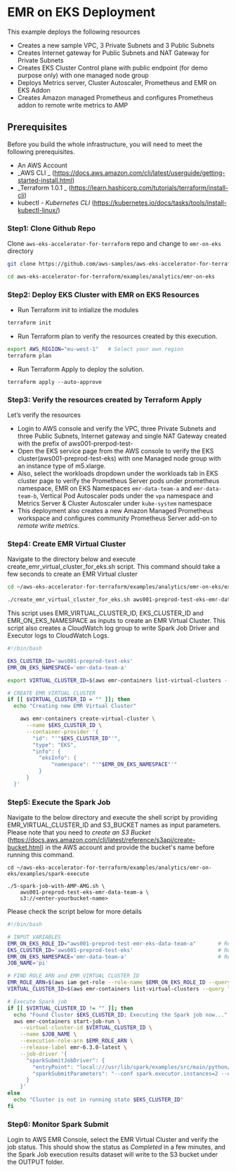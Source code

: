 # EMR on EKS Deployment

This example deploys the following resources

 - Creates a new sample VPC, 3 Private Subnets and 3 Public Subnets
 - Creates Internet gateway for Public Subnets and NAT Gateway for Private Subnets
 - Creates EKS Cluster Control plane with public endpoint (for demo purpose only) with one managed node group
 - Deploys Metrics server, Cluster Autoscaler, Prometheus and EMR on EKS Addon
 - Creates Amazon managed Prometheus and configures Prometheus addon to remote write metrics to AMP

## Prerequisites


Before you build the whole infrastructure, you will need to meet the following prerequisites.

* An AWS Account
* _AWS CLI _ (https://docs.aws.amazon.com/cli/latest/userguide/getting-started-install.html)
* _Terraform 1.0.1 _ (https://learn.hashicorp.com/tutorials/terraform/install-cli)
* kubectl - _Kubernetes CLI_ (https://kubernetes.io/docs/tasks/tools/install-kubectl-linux/)

### Step1: Clone Github Repo

Clone `aws-eks-accelerator-for-terraform` repo and change to `emr-on-eks` directory

```sh
git clone https://github.com/aws-samples/aws-eks-accelerator-for-terraform.git

cd aws-eks-accelerator-for-terraform/examples/analytics/emr-on-eks
```

### Step2: Deploy EKS Cluster with EMR on EKS Resources

- Run Terraform init to intialize the modules

```sh
terraform init
```

- Run Terraform plan to verify the resources created by this execution.

```sh
export AWS_REGION="eu-west-1"   # Select your own region
terraform plan
```

- Run Terraform Apply to deploy the solution.

```
terraform apply --auto-approve
```

### Step3: Verify the resources created by Terraform Apply

Let’s verify the resources

* Login to AWS console and verify the VPC, three Private Subnets and three Public Subnets, Internet gateway and single NAT Gateway created with the prefix of aws001-prerpod-test-
* Open the EKS service page from the AWS console to verify the EKS cluster(aws001-preprod-test-eks) with one Managed node group with an instance type of m5.xlarge.
* Also, select the workloads dropdown under the workloads tab in EKS cluster page to verify the Prometheus Server pods under prometheus namespace, EMR on EKS Namespaces `emr-data-team-a` and `emr-data-team-b`, Vertical Pod Autoscaler pods under the `vpa` namespace and Metrics Server & Cluster Autoscaler under `kube-system` namespace
* This deployment also creates a new Amazon Managed Prometheus workspace and configures community Prometheus Server add-on to *remote write metrics*.

### Step4: Create EMR Virtual Cluster

Navigate to the directory below and execute create_emr_virtual_cluster_for_eks.sh script. This command should take a few seconds to create an EMR Virtual cluster
```sh
cd ~/aws-eks-accelerator-for-terraform/examples/analytics/emr-on-eks/examples

./create_emr_virtual_cluster_for_eks.sh aws001-preprod-test-eks-emr-data-team-a
```

This script uses EMR_VIRTUAL_CLUSTER_ID, EKS_CLUSTER_ID and EMR_ON_EKS_NAMESPACE as inputs to create an EMR Virtual Cluster. This script also creates a CloudWatch log group to write Spark Job Driver and Executor logs to CloudWatch Logs.

```sh
#!/bin/bash

EKS_CLUSTER_ID='aws001-preprod-test-eks'
EMR_ON_EKS_NAMESPACE='emr-data-team-a'

export VIRTUAL_CLUSTER_ID=$(aws emr-containers list-virtual-clusters --query "virtualClusters[?name=='${EKS_CLUSTER_ID}' && state=='RUNNING'].id" --output text)

# CREATE EMR VIRTUAL CLUSTER
if [[ $VIRTUAL_CLUSTER_ID = "" ]]; then
  echo "Creating new EMR Virtual Cluster"

    aws emr-containers create-virtual-cluster \
      --name $EKS_CLUSTER_ID \
      --container-provider '{
        "id": "'"$EKS_CLUSTER_ID"'",
        "type": "EKS",
        "info": {
          "eksInfo": {
              "namespace": "'"$EMR_ON_EKS_NAMESPACE"'"
          }
      }
  }'
```

### Step5: Execute the Spark Job

Navigate to the below directory and execute the shell script by providing EMR_VIRTUAL_CLUSTER_ID and S3_BUCKET names as input parameters. Please note that you need to _create an S3 Bucket_ (https://docs.aws.amazon.com/cli/latest/reference/s3api/create-bucket.html) in the AWS account and provide the bucket's name before running this command.

```shell script
cd ~/aws-eks-accelerator-for-terraform/examples/analytics/emr-on-eks/examples/spark-execute

./5-spark-job-with-AMP-AMG.sh \
    aws001-preprod-test-eks-emr-data-team-a \
    s3://<enter-yourbucket-name>
```

Please check the script below for more details

```sh
#!/bin/bash

# INPUT VARIABLES
EMR_ON_EKS_ROLE_ID="aws001-preprod-test-emr-eks-data-team-a"       # Replace EMR IAM role with your ID
EKS_CLUSTER_ID='aws001-preprod-test-eks'                           # Replace cluster id with your id
EMR_ON_EKS_NAMESPACE='emr-data-team-a'                             # Replace namespace with your namespace
JOB_NAME='pi'  

# FIND ROLE ARN and EMR VIRTUAL CLUSTER ID
EMR_ROLE_ARN=$(aws iam get-role --role-name $EMR_ON_EKS_ROLE_ID --query Role.Arn --output text)
VIRTUAL_CLUSTER_ID=$(aws emr-containers list-virtual-clusters --query "virtualClusters[?name=='${EKS_CLUSTER_ID}' && state=='RUNNING'].id" --output text)

# Execute Spark job
if [[ $VIRTUAL_CLUSTER_ID != "" ]]; then
  echo "Found Cluster $EKS_CLUSTER_ID; Executing the Spark job now..."
  aws emr-containers start-job-run \
    --virtual-cluster-id $VIRTUAL_CLUSTER_ID \
    --name $JOB_NAME \
    --execution-role-arn $EMR_ROLE_ARN \
    --release-label emr-6.3.0-latest \
    --job-driver '{
      "sparkSubmitJobDriver": {
        "entryPoint": "local:///usr/lib/spark/examples/src/main/python/pi.py",
        "sparkSubmitParameters": "--conf spark.executor.instances=2 --conf spark.executor.memory=2G --conf spark.executor.cores=2 --conf spark.driver.cores=1"
      }
    }'
else
  echo "Cluster is not in running state $EKS_CLUSTER_ID"
fi

```

### Step6: Monitor Spark Submit

Login to AWS EMR Console, select the EMR Virtual Cluster and verify the job status. This should show the status as *Completed* in a few minutes, and the Spark Job execution results dataset will write to the S3 bucket under the OUTPUT folder.
